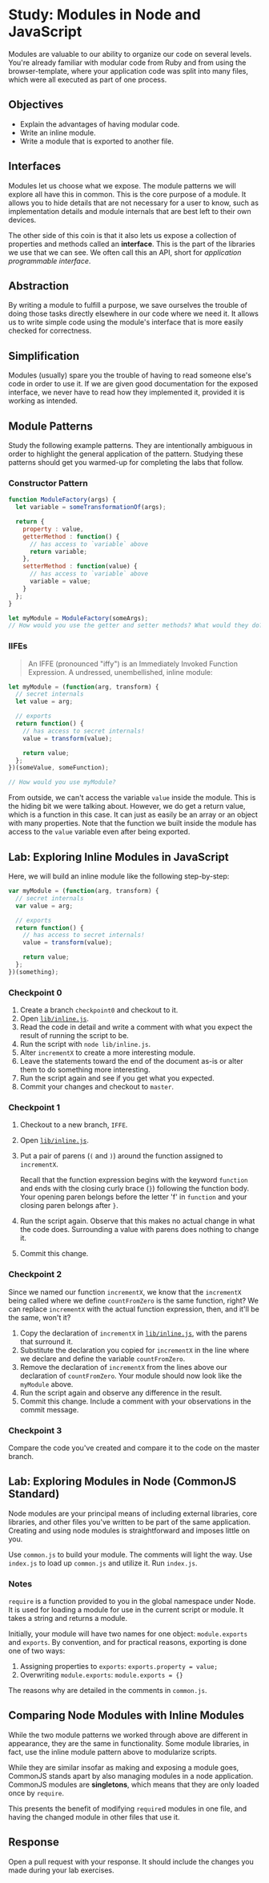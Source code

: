 # Study: Modules in Node and JavaScript

Modules are valuable to our ability to organize our code on several levels.
You're already familiar with modular code from Ruby and from using the
browser-template, where your application code was split into many files, which
were all executed as part of one process.

## Objectives
- Explain the advantages of having modular code.
- Write an inline module.
- Write a module that is exported to another file.

## Interfaces

Modules let us choose what we expose. The module patterns we will explore all
have this in common. This is the core purpose of a module. It allows you to hide
details that are not necessary for a user to know, such as implementation
details and module internals that are best left to their own devices.

The other side of this coin is that it also lets us expose a collection of
properties and methods called an **interface**. This is the part of the
libraries we use that we can see. We often call this an API, short for
*application programmable interface*.

## Abstraction

By writing a module to fulfill a purpose, we save ourselves the trouble of
doing those tasks directly elsewhere in our code where we need it. It allows
us to write simple code using the module's interface that is more easily
checked for correctness.

## Simplification

Modules (usually) spare you the trouble of having to read someone else's
code in order to use it. If we are given good documentation for the exposed
interface, we never have to read how they implemented it, provided it is
working as intended.

## Module Patterns

Study the following example patterns. They are intentionally ambiguous in order
to highlight the general application of the pattern. Studying these patterns
should get you warmed-up for completing the labs that follow.

### Constructor Pattern

```js
function ModuleFactory(args) {
  let variable = someTransformationOf(args);

  return {
    property : value,
    getterMethod : function() {
      // has access to `variable` above
      return variable;
    },
    setterMethod : function(value) {
      // has access to `variable` above
      variable = value;
    }
  };
}

let myModule = ModuleFactory(someArgs);
// How would you use the getter and setter methods? What would they do?
```

### IIFEs

> An IFFE (pronounced "iffy") is an Immediately Invoked Function Expression.
A undressed, unembellished, inline module:

```js
let myModule = (function(arg, transform) {
  // secret internals
  let value = arg;

  // exports
  return function() {
    // has access to secret internals!
    value = transform(value);

    return value;
  };
})(someValue, someFunction);

// How would you use myModule?
```

From outside, we can't access the variable `value` inside the module. This is
the hiding bit we were talking about. However, we do get a return value, which
is a function in this case. It can just as easily be an array or an object
with many properties. Note that the function we built inside the module has
access to the `value` variable even after being exported.

## Lab: Exploring Inline Modules in JavaScript

Here, we will build an inline module like the following step-by-step:

```js
var myModule = (function(arg, transform) {
  // secret internals
  var value = arg;

  // exports
  return function() {
    // has access to secret internals!
    value = transform(value);

    return value;
  };
})(something);
```

### Checkpoint 0

1.  Create a branch `checkpoint0` and checkout to it.
1.  Open [`lib/inline.js`](lib/inline.js).
1.  Read the code in detail and write a comment with what you expect the result
    of running the script to be.
1.  Run the script with `node lib/inline.js`.
1.  Alter `incrementX` to create a more interesting module.
1.  Leave the statements toward the end of the document as-is or alter them to
    do something more interesting.
1.  Run the script again and see if you get what you expected.
1.  Commit your changes and checkout to `master`.

### Checkpoint 1

1.  Checkout to a new branch, `IFFE`.
1.  Open [`lib/inline.js`](lib/inline.js).
1.  Put a pair of parens (`(` and `)`) around the function assigned to
    `incrementX`.

    Recall that the function expression begins with the keyword `function` and
    ends with the closing curly brace (`}`) following the function body. Your
    opening paren belongs before the letter 'f' in `function` and your closing
    paren belongs after `}`.
1.  Run the script again. Observe that this makes no actual change in what the
    code does. Surrounding a value with parens does nothing to change it.
1.  Commit this change.

### Checkpoint 2

Since we named our function `incrementX`, we know that the `incrementX` being
called where we define `countFromZero` is the same function, right? We can replace
`incrementX` with the actual function expression, then, and it'll be the same,
won't it?

1.  Copy the declaration of `incrementX` in [`lib/inline.js`](lib/inline.js),
    with the parens that surround it.
1.  Substitute the declaration you copied for `incrementX` in the line where we
    declare and define the variable `countFromZero`.
1.  Remove the declaration of `incrementX` from the lines above our declaration
    of `countFromZero`.  Your module should now look like the `myModule` above.
1.  Run the script again and observe any difference in the result.
1.  Commit this change. Include a comment with your observations in the commit
    message.

### Checkpoint 3

Compare the code you've created and compare it to the code on the master branch.

## Lab: Exploring Modules in Node (CommonJS Standard)

Node modules are your principal means of including external libraries, core
libraries, and other files you've written to be part of the same application.
Creating and using node modules is straightforward and imposes little on you.

Use `common.js` to build your module. The comments will light the way. Use
`index.js` to load up `common.js` and utilize it. Run `index.js`.

### Notes

`require` is a function provided to you in the global namespace under Node. It
is used for loading a module for use in the current script or module. It takes a
string and returns a module.

Initially, your module will have two names for one object: `module.exports` and
`exports`. By convention, and for practical reasons, exporting is done one of
two ways:

1.  Assigning properties to `exports`: `exports.property = value;`
1.  Overwriting `module.exports`: `module.exports = {}`

The reasons why are detailed in the comments in `common.js`.

## Comparing Node Modules with Inline Modules

While the two module patterns we worked through above are different in
appearance, they are the same in functionality. Some module libraries, in
fact, use the inline module pattern above to modularize scripts.

While they are similar insofar as making and exposing a module goes, CommonJS
stands apart by also managing modules in a node application. CommonJS modules
are **singletons**, which means that they are only loaded once by `require`.

This presents the benefit of modifying `require`d modules in one file, and
having the changed module in other files that use it.

## Response

Open a pull request with your response. It should include the changes you made
during your lab exercises.

